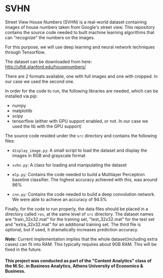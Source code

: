 # SVHN
Street View House Numbers (SVHN) is a real-world dataset containing images of house numbers taken from Google's street view.
This repository contains the source code needed to built machine learning algorithms that can "recognize" the numbers on the images.

For this purpose, we will use deep learning and neural network techniques through Tensorflow.

The dataset can be downloaded from here: http://ufldl.stanford.edu/housenumbers/

There are 2 formats available, one with full images and one with cropped. In our case we used the second one.

In order for the code to run, the following libraries are needed, which can be installed via pip:
* numpy
* matplotlib
* scipy
* tensorflow (either with GPU support enabled, or not. In our case we used the lib with the GPU support)

The source code resided under the `src` directory and contains the following files:
* `display_image.py`: A small script to load the dataset and display the images in RGB and grayscale format

* `svhn.py`: A class for loading and manipulating the dataset

* `mlp.py`: Contains the code needed to build a Multilayer Perceptron baseline classifier. The highest accuracy achieved with this, was around 86%

* `cnn.py`: Contains the code needed to build a deep convolution network. We were able to achieve an accuracy of 94.5%

Finally, for the code to run properly, the data files should be placed in a directory called `res`, at the same level of `src` directory. The dataset names are "train_32x32.mat" for the training set, "test_32x32.mat" for the test set and "extra_32x32.mat" for an additional training set. The third file is optional, but if used, it dramatically increases prediction accuracy.

***Note:*** Current implementation implies that the whole dataset(including extra cases) can fit into RAM. This typically requires about 9GB RAM. This will be fixed in the future.

#### This project was conducted as part of the "Content Analytics" class of the M.Sc. in Business Analytics, Athens University of Economics & Business.
